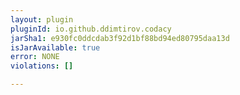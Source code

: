 ```yaml
---
layout: plugin
pluginId: io.github.ddimtirov.codacy
jarSha1: e930fc0ddcdab3f92d1bf88bd94ed80795daa13d
isJarAvailable: true
error: NONE
violations: []

---
```

